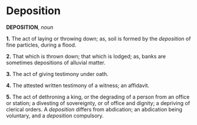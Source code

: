 # Deposition

**DEPOSITION**, _noun_

**1.** The act of laying or throwing down; as, soil is formed by the _deposition_ of fine particles, during a flood.

**2.** That which is thrown down; that which is lodged; as, banks are sometimes depositions of alluvial matter.

**3.** The act of giving testimony under oath.

**4.** The attested written testimony of a witness; an affidavit.

**5.** The act of dethroning a king, or the degrading of a person from an office or station; a divesting of sovereignty, or of office and dignity; a depriving of clerical orders. A _deposition_ differs from abdication; an abdication being voluntary, and a _deposition_ compulsory.